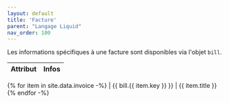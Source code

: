 ```yaml
---
layout: default
title: 'Facture'
parent: "Langage Liquid"
nav_order: 100
---
```


Les informations spécifiques à une facture sont disponibles via l'objet `bill`.


| Attribut | Infos |
|----------|-------|
{% for item in site.data.invoice -%}
| \{\{ bill.{{ item.key }} \}\} | {{ item.title }}
{% endfor -%}
